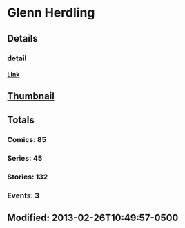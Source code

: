 # Glenn  Herdling 
## Details
### detail
#### [Link](http://marvel.com/comics/creators/2296/glenn_herdling?utm_campaign=apiRef&utm_source=225578a89fc76f3d20fbffda5d17a88d)
## [Thumbnail](http://i.annihil.us/u/prod/marvel/i/mg/f/80/4bc35f5dad3f9.jpg)
## Totals
### Comics: 85
### Series: 45
### Stories: 132
### Events: 3
## Modified: 2013-02-26T10:49:57-0500
